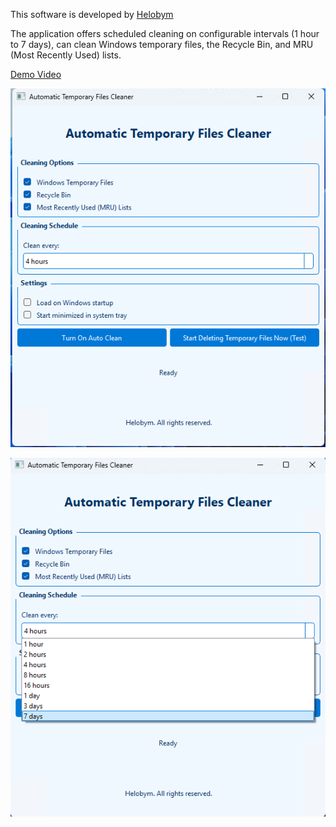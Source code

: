 This software is developed by [Helobym](https://helobym.com)

The application offers scheduled cleaning on configurable intervals (1 hour to 7 days), can clean Windows temporary files, the Recycle Bin, and MRU (Most Recently Used) lists.

[Demo Video](https://youtu.be/jAR9RXnB36Q)

![Screenshot Preview](automatic-delete-temporary-files1.png)

![Screenshot Preview](automatic-delete-temporary-files2.png)

